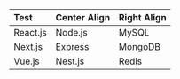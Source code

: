 | Test | Center Align | Right Align |
| :--- | :--- | :--- |
| React.js | Node.js | MySQL |
| Next.js | Express | MongoDB |
| Vue.js | Nest.js | Redis |
